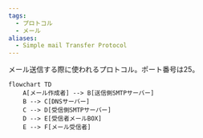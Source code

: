 ```yaml
---
tags:
  - プロトコル
  - メール
aliases:
  - Simple mail Transfer Protocol
---
```

メール送信する際に使われるプロトコル。ポート番号は25。

```mermaid
flowchart TD
    A[メール作成者] --> B[送信側SMTPサーバー]
    B --> C[DNSサーバー]
    C --> D[受信側SMTPサーバー]
    D --> E[受信者メールBOX]
    E --> F[メール受信者]

```
